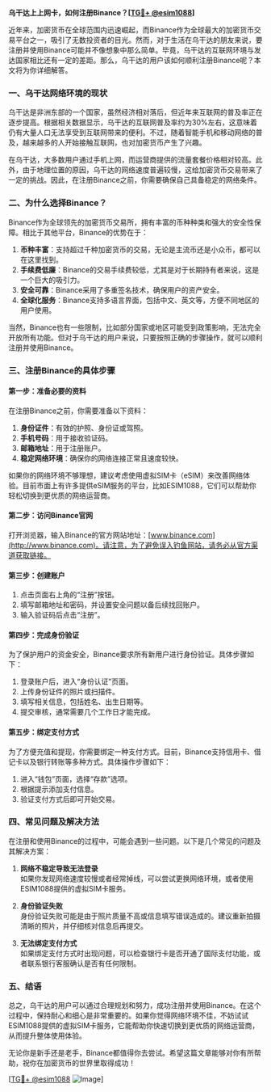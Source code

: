 **乌干达上上网卡，如何注册Binance？[[TG💪+ @esim1088](https://t.me/s/esim1088)]**

近年来，加密货币在全球范围内迅速崛起，而Binance作为全球最大的加密货币交易平台之一，吸引了无数投资者的目光。然而，对于生活在乌干达的朋友来说，要注册并使用Binance可能并不像想象中那么简单。毕竟，乌干达的互联网环境与发达国家相比还有一定的差距。那么，乌干达的用户该如何顺利注册Binance呢？本文将为你详细解答。

### 一、乌干达网络环境的现状

乌干达是非洲东部的一个国家，虽然经济相对落后，但近年来互联网的普及率正在逐步提高。根据相关数据显示，乌干达的互联网普及率约为30%左右，这意味着仍有大量人口无法享受到互联网带来的便利。不过，随着智能手机和移动网络的普及，越来越多的人开始接触互联网，也对加密货币产生了兴趣。

在乌干达，大多数用户通过手机上网，而运营商提供的流量套餐价格相对较高。此外，由于地理位置的原因，乌干达的网络速度普遍较慢，这给加密货币交易带来了一定的挑战。因此，在注册Binance之前，你需要确保自己具备稳定的网络条件。

### 二、为什么选择Binance？

Binance作为全球领先的加密货币交易所，拥有丰富的币种种类和强大的安全性保障。相比于其他平台，Binance的优势在于：

1. **币种丰富**：支持超过千种加密货币的交易，无论是主流币还是小众币，都可以在这里找到。
2. **手续费低廉**：Binance的交易手续费较低，尤其是对于长期持有者来说，这是一个巨大的吸引力。
3. **安全可靠**：Binance采用了多重签名技术，确保用户的资产安全。
4. **全球化服务**：Binance支持多语言界面，包括中文、英文等，方便不同地区的用户使用。

当然，Binance也有一些限制，比如部分国家或地区可能受到政策影响，无法完全开放所有功能。但对于乌干达的用户来说，只要按照正确的步骤操作，就可以顺利注册并使用Binance。

### 三、注册Binance的具体步骤

#### 第一步：准备必要的资料

在注册Binance之前，你需要准备以下资料：

1. **身份证件**：有效的护照、身份证或驾照。
2. **手机号码**：用于接收验证码。
3. **邮箱地址**：用于注册账户。
4. **稳定网络环境**：确保你的网络连接正常且速度较快。

如果你的网络环境不够理想，建议考虑使用虚拟SIM卡（eSIM）来改善网络体验。目前市面上有许多提供eSIM服务的平台，比如ESIM1088，它们可以帮助你轻松切换到更优质的网络运营商。

#### 第二步：访问Binance官网

打开浏览器，输入Binance的官方网站地址：[www.binance.com](http://www.binance.com)。请注意，为了避免误入钓鱼网站，请务必从官方渠道获取链接。

#### 第三步：创建账户

1. 点击页面右上角的“注册”按钮。
2. 填写邮箱地址和密码，并设置安全问题以备后续找回账户。
3. 输入验证码后点击“注册”。

#### 第四步：完成身份验证

为了保护用户的资金安全，Binance要求所有新用户进行身份验证。具体步骤如下：

1. 登录账户后，进入“身份认证”页面。
2. 上传身份证件的照片或扫描件。
3. 填写相关信息，包括姓名、出生日期等。
4. 提交审核，通常需要几个工作日才能完成。

#### 第五步：绑定支付方式

为了方便充值和提现，你需要绑定一种支付方式。目前，Binance支持信用卡、借记卡以及银行转账等多种方式。具体操作步骤如下：

1. 进入“钱包”页面，选择“存款”选项。
2. 根据提示添加支付信息。
3. 验证支付方式后即可开始交易。

### 四、常见问题及解决方法

在注册和使用Binance的过程中，可能会遇到一些问题。以下是几个常见的问题及其解决方案：

1. **网络不稳定导致无法登录**  
   如果你发现网络速度较慢或者经常掉线，可以尝试更换网络环境，或者使用ESIM1088提供的虚拟SIM卡服务。

2. **身份验证失败**  
   身份验证失败可能是由于照片质量不高或信息填写错误造成的。建议重新拍摄清晰的照片，并仔细核对信息后再提交。

3. **无法绑定支付方式**  
   如果绑定支付方式时出现问题，可以检查银行卡是否开通了国际支付功能，或者联系银行客服确认是否有任何限制。

### 五、结语

总之，乌干达的用户可以通过合理规划和努力，成功注册并使用Binance。在这个过程中，保持耐心和细心是非常重要的。如果你觉得网络环境不佳，不妨试试ESIM1088提供的虚拟SIM卡服务，它能帮助你快速切换到更优质的网络运营商，从而提升整体使用体验。

无论你是新手还是老手，Binance都值得你去尝试。希望这篇文章能够对你有所帮助，祝你在加密货币的世界里取得成功！

[[TG💪+ @esim1088](https://t.me/s/esim1088) ![Image](https://i.postimg.cc/4NQfJmqS/Snipaste-2025-05-13-00-14-12.png)]